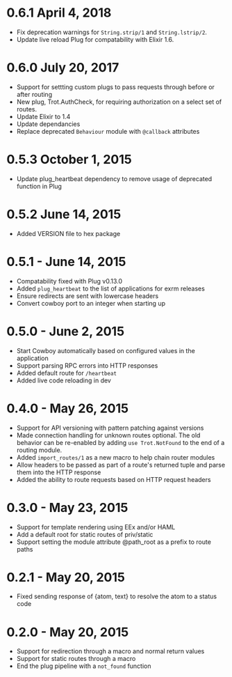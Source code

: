 # 0.6.1 April 4, 2018
- Fix deprecation warnings for `String.strip/1` and `String.lstrip/2`.
- Update live reload Plug for compatability with Elixir 1.6.

# 0.6.0 July 20, 2017
- Support for settting custom plugs to pass requests through before or after routing
- New plug, Trot.AuthCheck, for requiring authorization on a select set of routes.
- Update Elixir to 1.4
- Update dependancies
- Replace deprecated `Behaviour` module with `@callback` attributes

# 0.5.3 October 1, 2015
- Update plug_heartbeat dependency to remove usage of deprecated function in Plug

# 0.5.2 June 14, 2015
- Added VERSION file to hex package

# 0.5.1 - June 14, 2015
- Compatability fixed with Plug v0.13.0
- Added `plug_heartbeat` to the list of applications for exrm releases
- Ensure redirects are sent with lowercase headers
- Convert cowboy port to an integer when starting up

# 0.5.0 - June 2, 2015
- Start Cowboy automatically based on configured values in the application
- Support parsing RPC errors into HTTP responses
- Added default route for `/heartbeat`
- Added live code reloading in dev

# 0.4.0 - May 26, 2015
- Support for API versioning with pattern patching against versions
- Made connection handling for unknown routes optional. The old behavior can be re-enabled by adding `use Trot.NotFound` to the end of a routing module.
- Added `import_routes/1` as a new macro to help chain router modules
- Allow headers to be passed as part of a route's returned tuple and parse them into the HTTP response
- Added the ability to route requests based on HTTP request headers

# 0.3.0 - May 23, 2015
- Support for template rendering using EEx and/or HAML
- Add a default root for static routes of priv/static
- Support setting the module attribute @path_root as a prefix to route paths

# 0.2.1 - May 20, 2015
- Fixed sending response of {atom, text} to resolve the atom to a status code

# 0.2.0 - May 20, 2015
- Support for redirection through a macro and normal return values
- Support for static routes through a macro
- End the plug pipeline with a `not_found` function

